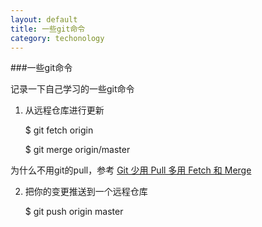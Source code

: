 ```yaml
---
layout: default
title: 一些git命令
category: techonology
---
```


###一些git命令

记录一下自己学习的一些git命令

1. 从远程仓库进行更新

    $ git fetch origin
	
	$ git merge origin/master

为什么不用git的pull，参考 [Git 少用 Pull 多用 Fetch 和 Merge][1]

2. 把你的变更推送到一个远程仓库

	$ git push origin master



[1]: http://www.oschina.net/translate/git-fetch-and-merge